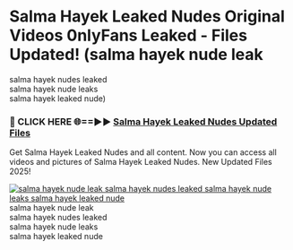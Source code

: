 # Salma Hayek Leaked Nudes Original Videos 0nlyFans Leaked - Files Updated! (salma hayek nude leak<br>
salma hayek nudes leaked<br>
salma hayek nude leaks<br>
salma hayek leaked nude)

<h3>🔴 CLICK HERE 🌐==►► <a href="https://tinyurl.com/2p9ay9w9" rel="nofollow">Salma Hayek Leaked Nudes Updated Files</a></h3>

Get Salma Hayek Leaked Nudes and all content. Now you can access all videos and pictures of Salma Hayek Leaked Nudes. New Updated Files 2025!

[![salma hayek nude leak<br>
salma hayek nudes leaked<br>
salma hayek nude leaks<br>
salma hayek leaked nude](https://i.imgur.com/KQgVmj3.gif)](https://tinyurl.com/2p9ay9w9)
salma hayek nude leak<br>
salma hayek nudes leaked<br>
salma hayek nude leaks<br>
salma hayek leaked nude
